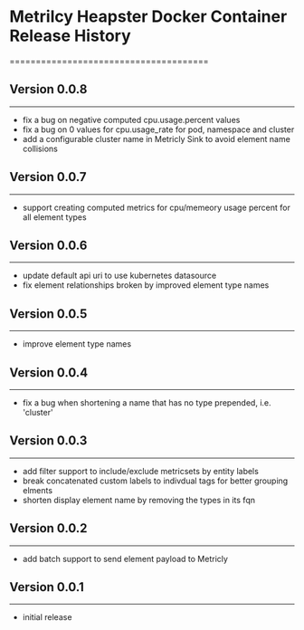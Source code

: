 # Metrilcy Heapster Docker Container Release History
======================================

## Version 0.0.8
---------------------------
- fix a bug on negative computed cpu.usage.percent values
- fix a bug on 0 values for cpu.usage_rate for pod, namespace and cluster
- add a configurable cluster name in Metricly Sink to avoid element name collisions

## Version 0.0.7
---------------------------
- support creating computed metrics for cpu/memeory usage percent for all element types

## Version 0.0.6
---------------------------
- update default api uri to use kubernetes datasource
- fix element relationships broken by improved element type names

## Version 0.0.5
---------------------------
- improve element type names

## Version 0.0.4
---------------------------
- fix a bug when shortening a name that has no type prepended, i.e. 'cluster'

## Version 0.0.3
---------------------------
- add filter support to include/exclude metricsets by entity labels
- break concatenated custom labels to indivdual tags for better grouping elments
- shorten display element name by removing the types in its fqn

## Version 0.0.2
---------------------------
- add batch support to send element payload to Metricly

## Version 0.0.1
---------------------------
- initial release